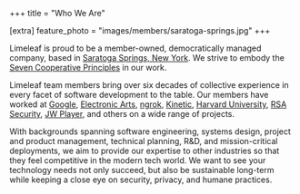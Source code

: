 +++
title = "Who We Are"

[extra]
feature_photo = "images/members/saratoga-springs.jpg"
+++

Limeleaf is proud to be a member-owned, democratically managed company, based in [Saratoga
Springs, New York][1]. We strive to embody the [Seven Cooperative Principles][9] in our work.

Limeleaf team members bring over six decades of collective experience in every facet of software development to the table. Our members have worked at [Google][2], [Electronic Arts][3], [ngrok][4], [Kinetic][5], [Harvard University][6], [RSA Security][8], [JW Player][7], and others on a wide range of projects.

With backgrounds spanning software engineering, systems design, project and product management, technical planning, R&D, and mission-critical deployments, we aim to provide our expertise to other industries so that they feel competitive in the modern tech world. We want to see your technology needs not only succeed, but also be sustainable long-term while keeping a close eye on security, privacy, and humane practices.

[1]: https://en.wikipedia.org/wiki/Saratoga_Springs,_New_York
[2]: https://www.google.com
[3]: https://ea.com
[4]: https://ngrok.com
[5]: https://wearekinetic.com
[6]: https://www.harvard.edu
[7]: https://www.jwplayer.com
[8]: https://rsa.com
[9]: https://uwcc.wisc.edu/about-co-ops/cooperative-principles/
